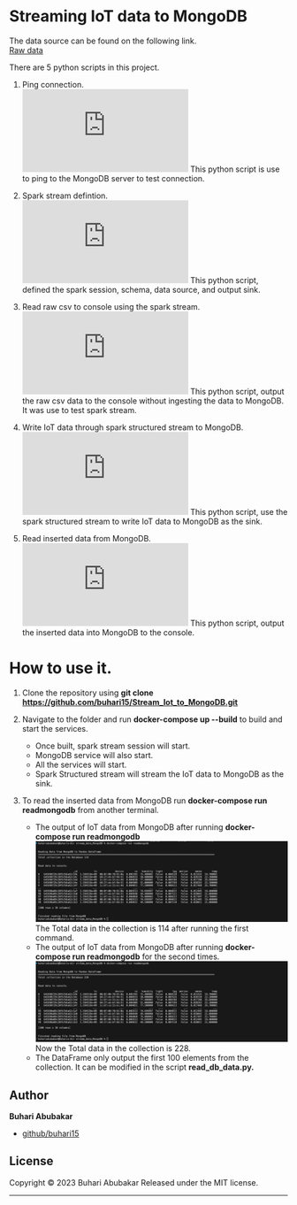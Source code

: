 # Streaming IoT data to MongoDB

The data source can be found on the following link.<br> 
[Raw data](https://www.kaggle.com/code/garystafford/iot-telemetry-demo-notebook)

There are  5 python scripts in this project.
1. Ping connection. <br>
![Ping connection](https://github.com/buhari15/Stream_Iot_to_MongoDB/blob/master/code/ping_connection.py)
This python script is use to ping to the MongoDB server to test connection.

2. Spark stream defintion. <br>
![Spark stream](https://github.com/buhari15/Stream_Iot_to_MongoDB/blob/master/code/spark_stream.py)
This python script, defined the spark session, schema, data source, and output sink.

3. Read raw csv to console using the spark stream. <br>
![Spark read csv](https://github.com/buhari15/Stream_Iot_to_MongoDB/blob/master/code/spark_read_csv.py)
This python script, output the raw csv data to the console without ingesting the data to MongoDB. It was use to test spark stream.

4. Write IoT data through spark structured stream to MongoDB. <br>
![Spark write to MongoDB](https://github.com/buhari15/Stream_Iot_to_MongoDB/blob/master/code/write_to_mongodb.py)
This python script, use the spark structured stream to write IoT data to MongoDB as the sink.

5. Read inserted data from MongoDB. <br>
![Read data from MongoDB](https://github.com/buhari15/Stream_Iot_to_MongoDB/blob/master/code/read_db_data.py)
This python script, output the inserted data into MongoDB to the console.

# How to use it.
1. Clone the repository using **git clone https://github.com/buhari15/Stream_Iot_to_MongoDB.git**
2. Navigate to the folder and run **docker-compose up --build** to build and start the services.
    * Once built, spark stream session will start.
    * MongoDB service will also start.
    * All the services will start.
    * Spark Structured stream will stream the IoT data to MongoDB as the sink.
    
3. To read the inserted data from MongoDB run **docker-compose run readmongodb** from another terminal.
    * The output of IoT data from MongoDB after running **docker-compose run readmongodb**  
      ![First output from MongoDB](https://github.com/buhari15/Stream_Iot_to_MongoDB/blob/master/Screen_shoots/Reading_first_data.png)
      The Total data in the collection is 114 after running the first command.
    * The output of IoT data from MongoDB after running **docker-compose run readmongodb** for the second times.
      ![First output from MongoDB](https://github.com/buhari15/Stream_Iot_to_MongoDB/blob/master/Screen_shoots/Read_second.png)
       Now the Total data in the collection is 228.
    *  The DataFrame only output the first 100 elements from the collection. It can be modified in the script **read_db_data.py.**

## Author

**Buhari Abubakar**

+ [github/buhari15](https://github.com/buhari15)

## License

Copyright © 2023 Buhari Abubakar
Released under the MIT license.

***
